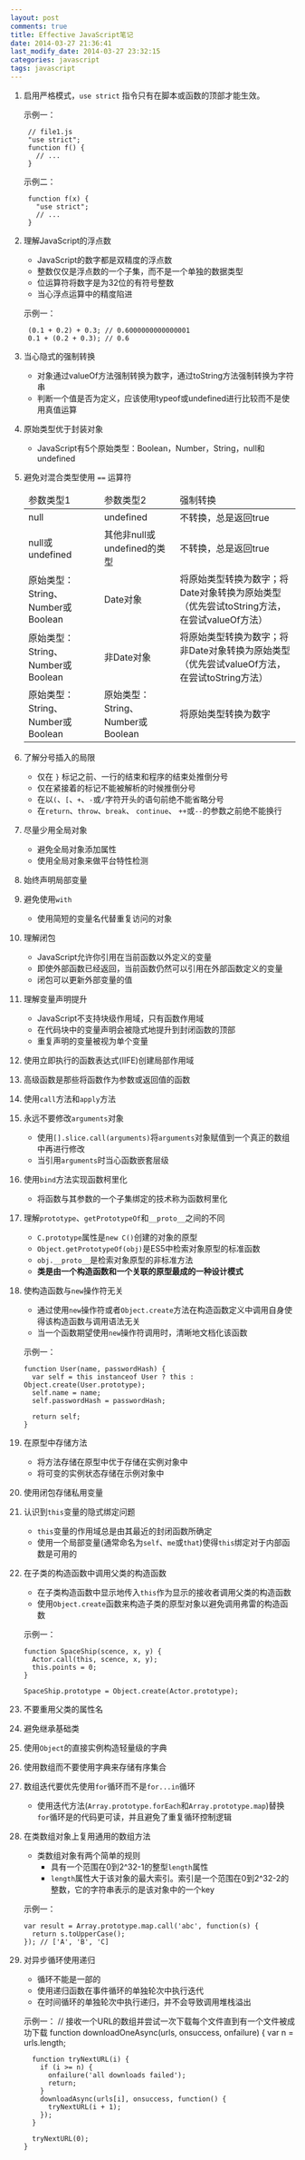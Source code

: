 ```yaml
---
layout: post
comments: true
title: Effective JavaScript笔记
date: 2014-03-27 21:36:41 
last_modify_date: 2014-03-27 23:32:15 
categories: javascript
tags: javascript
---
```


1. 启用严格模式，`use strict` 指令只有在脚本或函数的顶部才能生效。

	示例一：

		// file1.js
		"use strict";
		function f() {
		  // ...
		}
	示例二：

		function f(x) {
		  "use strict";
		  // ...
		}
2. 理解JavaScript的浮点数
	- JavaScript的数字都是双精度的浮点数
	- 整数仅仅是浮点数的一个子集，而不是一个单独的数据类型
	- 位运算符将数字是为32位的有符号整数
	- 当心浮点运算中的精度陷进

	示例一：

		(0.1 + 0.2) + 0.3; // 0.6000000000000001
		0.1 + (0.2 + 0.3); // 0.6
3. 当心隐式的强制转换
	- 对象通过valueOf方法强制转换为数字，通过toString方法强制转换为字符串
	- 判断一个值是否为定义，应该使用typeof或undefined进行比较而不是使用真值运算
4. 原始类型优于封装对象
	- JavaScript有5个原始类型：Boolean，Number，String，null和undefined
5. 避免对混合类型使用 `==` 运算符
	<table>
	  <thead>
		<td>参数类型1</td>
		<td>参数类型2</td>
		<td>强制转换</td>
	  </thead>
	  <tr>
		<td>null</td>
		<td>undefined</td>
		<td>不转换，总是返回true</td>
	  </tr>
	  <tr>
		<td>null或undefined</td>
		<td>其他非null或undefined的类型</td>
		<td>不转换，总是返回true</td>
	  </tr>
	  <tr>
		<td>原始类型：String、Number或Boolean</td>
		<td>Date对象</td>
		<td>将原始类型转换为数字；将Date对象转换为原始类型（优先尝试toString方法，在尝试valueOf方法）</td>
	  </tr>
	  <tr>
		<td>原始类型：String、Number或Boolean</td>
		<td>非Date对象</td>
		<td>将原始类型转换为数字；将非Date对象转换为原始类型（优先尝试valueOf方法，在尝试toString方法）</td>
	  </tr>
	  <tr>
		<td>原始类型：String、Number或Boolean</td>
		<td>原始类型：String、Number或Boolean </td>
		<td>将原始类型转换为数字</td>
	  </tr>
	</table>
6. 了解分号插入的局限
	- 仅在 `}` 标记之前、一行的结束和程序的结束处推倒分号
	- 仅在紧接着的标记不能被解析的时候推倒分号
	- 在以`(`、`[`、`+`、`-`或`/`字符开头的语句前绝不能省略分号
	- 在`return`、`throw`、`break`、 `continue`、 `++`或`--`的参数之前绝不能换行
7. 尽量少用全局对象
	- 避免全局对象添加属性
	- 使用全局对象来做平台特性检测
8. 始终声明局部变量
9. 避免使用`with`
	- 使用简短的变量名代替重复访问的对象
10. 理解闭包
	- JavaScript允许你引用在当前函数以外定义的变量
	- 即使外部函数已经返回，当前函数仍然可以引用在外部函数定义的变量
	- 闭包可以更新外部变量的值
11. 理解变量声明提升
	- JavaScript不支持块级作用域，只有函数作用域
	- 在代码块中的变量声明会被隐式地提升到封闭函数的顶部
	- 重复声明的变量被视为单个变量
12. 使用立即执行的函数表达式(IIFE)创建局部作用域
13. 高级函数是那些将函数作为参数或返回值的函数
14. 使用`call`方法和`apply`方法
15. 永远不要修改`arguments`对象
	- 使用`[].slice.call(arguments)`将`arguments`对象赋值到一个真正的数组中再进行修改
	- 当引用`arguments`时当心函数嵌套层级
16. 使用`bind`方法实现函数柯里化
	- 将函数与其参数的一个子集绑定的技术称为函数柯里化
17. 理解`prototype`、`getPrototypeOf`和`__proto__`之间的不同
	- `C.prototype`属性是`new C()`创建的对象的原型
	- `Object.getPrototypeOf(obj)`是ES5中检索对象原型的标准函数
	- `obj.__proto__`是检索对象原型的非标准方法
	- **类是由一个构造函数和一个关联的原型最成的一种设计模式**
18. 使构造函数与`new`操作符无关
	- 通过使用`new`操作符或者`Object.create`方法在构造函数定义中调用自身使得该构造函数与调用语法无关
	- 当一个函数期望使用`new`操作符调用时，清晰地文档化该函数
	
	示例一：

		function User(name, passwordHash) {
		  var self = this instanceof User ? this : Object.create(User.prototype);
		  self.name = name;
		  self.passwordHash = passwordHash;
		
		  return self;
		}
19. 在原型中存储方法
	- 将方法存储在原型中优于存储在实例对象中
	- 将可变的实例状态存储在示例对象中
20. 使用闭包存储私用变量
21. 认识到`this`变量的隐式绑定问题
	- `this`变量的作用域总是由其最近的封闭函数所确定
	- 使用一个局部变量(通常命名为`self`、`me`或`that`)使得`this`绑定对于内部函数是可用的
22. 在子类的构造函数中调用父类的构造函数
	- 在子类构造函数中显示地传入`this`作为显示的接收者调用父类的构造函数
	- 使用`Object.create`函数来构造子类的原型对象以避免调用弗雷的构造函数
	
	示例一：
	
		function SpaceShip(scence, x, y) {
		  Actor.call(this, scence, x, y);
		  this.points = 0;
		}
	
		SpaceShip.prototype = Object.create(Actor.prototype);
23. 不要重用父类的属性名
24. 避免继承基础类
25. 使用`Object`的直接实例构造轻量级的字典
26. 使用数组而不要使用字典来存储有序集合
27. 数组迭代要优先使用`for`循环而不是`for...in`循环
	- 使用迭代方法(`Array.prototype.forEach`和`Array.prototype.map`)替换`for`循环是的代码更可读，并且避免了重复循环控制逻辑
28. 在类数组对象上复用通用的数组方法
	- 类数组对象有两个简单的规则
		- 具有一个范围在0到2^32-1的整型`length`属性
		- `length`属性大于该对象的最大索引。索引是一个范围在0到2^32-2的整数，它的字符串表示的是该对象中的一个key
		
	示例一：

		var result = Array.prototype.map.call('abc', function(s) {
		  return s.toUpperCase();
		}); // ['A', 'B', 'C]
29. 对异步循环使用递归
	- 循环不能是一部的
	- 使用递归函数在事件循环的单独轮次中执行迭代
	- 在时间循环的单独轮次中执行递归，并不会导致调用堆栈溢出
	 
	示例一：
		// 接收一个URL的数组并尝试一次下载每个文件直到有一个文件被成功下载
		function downloadOneAsync(urls, onsuccess, onfailure) {
		  var n = urls.length;
	
		  function tryNextURL(i) {
			if (i >= n) {
			  onfailure('all downloads failed');
			  return;
			}
			downloadAsync(urls[i], onsuccess, function() {
			  tryNextURL(i + 1);
			});
		  }
	
		  tryNextURL(0);
		}
